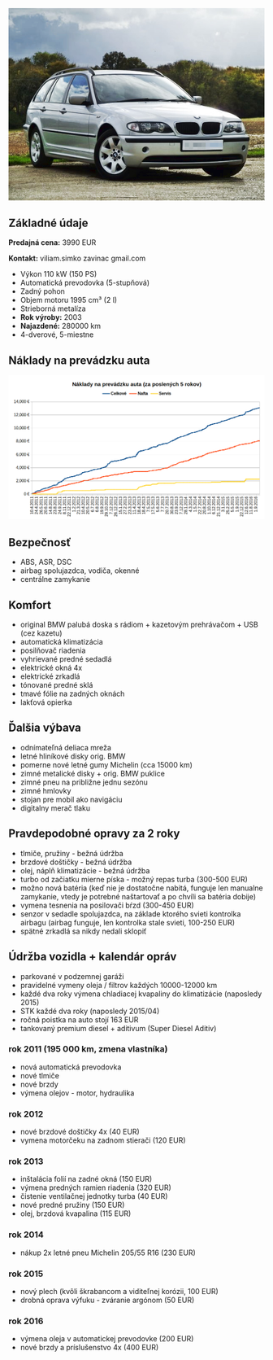 ![](img/img1.jpg)


## Základné údaje

**Predajná cena:** 3990 EUR

**Kontakt:** viliam.simko zavinac gmail.com

- Výkon 110 kW (150 PS)
- Automatická prevodovka (5-stupňová)
- Zadný pohon
- Objem motoru 1995 cm³ (2 l)
- Strieborná metalíza
- **Rok výroby:** 2003
- **Najazdené:** 280000 km
- 4-dverové, 5-miestne

## Náklady na prevádzku auta

![](img/naklady.png)

## Bezpečnosť
- ABS, ASR, DSC
- airbag spolujazdca, vodiča, okenné
- centrálne zamykanie

## Komfort
- original BMW palubá doska s rádiom + kazetovým prehrávačom + USB (cez kazetu)
- automatická klimatizácia
- posilňovač riadenia
- vyhrievané predné sedadlá
- elektrické okná 4x
- elektrické zrkadlá
- tónované predné sklá
- tmavé fólie na zadných oknách
- lakťová opierka

## Ďalšia výbava
- odnímateľná deliaca mreža
- letné hliníkové disky orig. BMW
- pomerne nové letné gumy Michelin (cca 15000 km)
- zimné metalické disky + orig. BMW puklice
- zimné pneu na približne jednu sezónu
- zimné hmlovky
- stojan pre mobil ako navigáciu
- digitalny merač tlaku


## Pravdepodobné opravy za 2 roky
- tlmiče, pružiny - bežná údržba
- brzdové doštičky - bežná údržba
- olej, náplň klimatizácie - bežná údržba
- turbo od začiatku mierne píska - možný repas turba (300-500 EUR)
- možno nová batéria (keď nie je dostatočne nabitá, funguje len manualne zamykanie, vtedy je potrebné naštartovať a po chvíli sa batéria dobije)
- vymena tesnenia na posilovači bŕzd (300-450 EUR)
- senzor v sedadle spolujazdca, na základe ktorého svieti kontrolka airbagu (airbag funguje, len kontrolka stale svieti, 100-250 EUR)
- spätné zrkadlá sa nikdy nedali sklopiť

## Údržba vozidla + kalendár opráv

- parkované v podzemnej garáži
- pravidelné vymeny oleja / filtrov každých 10000-12000 km
- každé dva roky výmena chladiacej kvapaliny do klimatizácie (naposledy 2015)
- STK každé dva roky (naposledy 2015/04)
- ročná poistka na auto stojí 163 EUR
- tankovaný premium diesel + aditivum (Super Diesel Aditiv)

### rok 2011 (195 000 km, zmena vlastníka)
- nová automatická prevodovka
- nové tlmiče
- nové brzdy
- výmena olejov - motor, hydraulika

### rok 2012
- nové brzdové doštičky 4x (40 EUR)
- vymena motorčeku na zadnom stierači (120 EUR)

### rok 2013
- inštalácia folií na zadné okná (150 EUR)
- výmena predných ramien riadenia (320 EUR)
- čistenie ventilačnej jednotky turba (40 EUR)
- nové predné pružiny (150 EUR)
- olej, brzdová kvapalina (115 EUR)

### rok 2014
- nákup 2x letné pneu Michelin 205/55 R16 (230 EUR)

### rok 2015
- nový plech (kvôli škrabancom a viditeľnej korózii, 100 EUR)
- drobná oprava výfuku - zváranie argónom (50 EUR)

### rok 2016
- výmena oleja v automatickej prevodovke (200 EUR)
- nové brzdy a príslušenstvo 4x (400 EUR)

